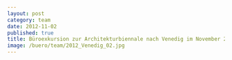 ```yaml
---
layout: post
category: team
date: 2012-11-02
published: true
title: Büroexkursion zur Architekturbiennale nach Venedig im November 2012
image: /buero/team/2012_Venedig_02.jpg
---
```

 